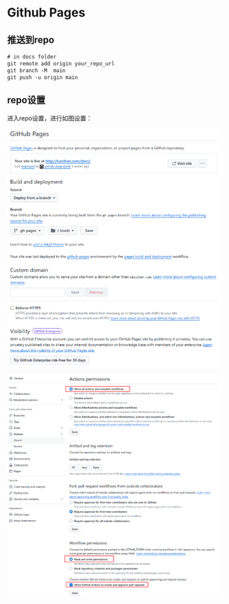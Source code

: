 # Github Pages

## 推送到repo

```
# in docs folder
git remote add origin your_repo_url
git branch -M  main
git push -u origin main
```

## repo设置

进入repo设置，进行如图设置：

![部署](images/github_pages_deploy.png)

![权限设置](images/github_pages_action_permissions.png)